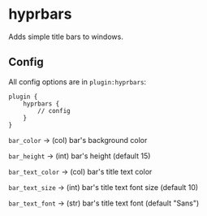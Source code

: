 # hyprbars

Adds simple title bars to windows.

## Config

All config options are in `plugin:hyprbars`:

```
plugin {
    hyprbars {
        // config
    }
}
```

`bar_color` -> (col) bar's background color

`bar_height` -> (int) bar's height (default 15)

`bar_text_color` -> (col) bar's title text color

`bar_text_size` -> (int) bar's title text font size (default 10)

`bar_text_font` -> (str) bar's title text font (default "Sans")
